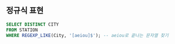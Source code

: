## 정규식 표현

```sql
SELECT DISTINCT CITY
FROM STATION
WHERE REGEXP_LIKE(City, '[aeiou]$'); -- aeiou로 끝나는 문자열 찾기
```
